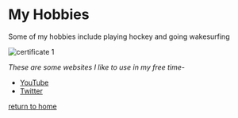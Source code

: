 # My Hobbies

Some of my hobbies include playing hockey and going wakesurfing

![certificate 1](https://www.tradeonlytoday.com/.image/t_share/MTYzMjkwNjQzMjE1NDI2OTU5/wakesurfing.jpg)


_These are some websites I like to use in my free time-_

* [YouTube](https://www.YouTube.com)
* [Twitter](https://www.twitter.com)

[return to home](./README.md)
